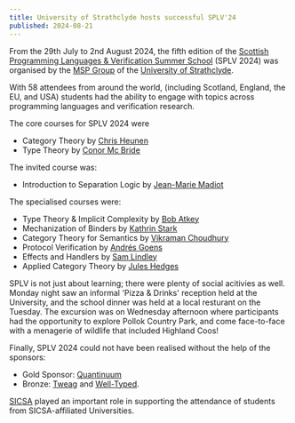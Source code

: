 ```yaml
---
title: University of Strathclyde hosts successful SPLV'24
published: 2024-08-21
---
```


From the 29th July to 2nd August 2024, the fifth edition of the [Scottish Programming Languages & Verification Summer School](https://spli.scot/splv/2024-strathclyde/) (SPLV 2024) was organised by the [MSP Group](https://msp.cis.strath.ac.uk/) of the [University of Strathclyde](https://strath.ac.uk/).

With 58 attendees from around the world,
(including Scotland, England, the EU, and USA)
students had the ability to engage with topics across programming languages and verification research.

The core courses for SPLV 2024 were

  + Category Theory by [Chris Heunen](https://homepages.inf.ed.ac.uk/cheunen/)
  + Type Theory by [Conor Mc Bride](https://personal.cis.strath.ac.uk/conor.mcbride/)

The invited course was:

  + Introduction to Separation Logic by [Jean-Marie Madiot](https://madiot.fr/)

The specialised courses were:

  + Type Theory & Implicit Complexity by [Bob Atkey](https://bentnib.org/)
  + Mechanization of Binders by [Kathrin Stark](https://www.k-stark.de/)
  + Category Theory for Semantics by [Vikraman Choudhury](https://vikraman.org/)
  + Protocol Verification by [Andrés Goens](https://goens.org/)
  + Effects and Handlers by [Sam Lindley](https://homepages.inf.ed.ac.uk/slindley/)
  + Applied Category Theory by [Jules Hedges](https://julesh.com/)

SPLV is not just about learning; there were plenty of social acitivies as well.
Monday night saw an informal 'Pizza & Drinks' reception held at the University, and the school dinner was held at a local resturant on the Tuesday.
The excursion was on Wednesday afternoon where participants had the opportunity to explore Pollok Country Park, and come face-to-face with a menagerie of wildlife that included Highland Coos!

Finally, SPLV 2024 could not have been realised without the help of the sponsors:

  + Gold Sponsor: [Quantinuum](https://www.quantinuum.com/)
  + Bronze: [Tweag](https://tweag.io/) and [Well-Typed](https://www.well-typed.com/).

[SICSA](https://www.sicsa.ac.uk/)
played an important role in supporting the attendance of students from SICSA-affiliated Universities.
